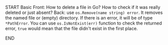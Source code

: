 START
Basic
Front: How to delete a file in Go? How to check if it was really deleted or just absent?
Back: use `os.Remove(name string) error`. It removes the named file or (empty) directory. If there is an error, it will be of type `*PathError`. You can use `os.IsNotExist(err)` function to check the returned error, `true` would mean that the file didn't exist in the first place.
<!--ID: 1745139558109-->
END
